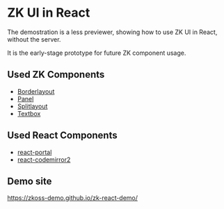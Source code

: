 # ZK UI in React

The demostration is a less previewer, showing how to use ZK UI in React, without the server. 

It is the early-stage prototype for future ZK component usage.

## Used ZK Components

* [Borderlayout](https://www.zkoss.org/zkdemo/layout/border_layout)
* [Panel](https://www.zkoss.org/zkdemo/window/panel)
* [Splitlayout](https://www.zkoss.org/zkdemo/layout/split_layout)
* [Textbox](https://www.zkoss.org/zkdemo/input/form_sample)

## Used React Components

* [react-portal](https://github.com/tajo/react-portal)
* [react-codemirror2](https://github.com/scniro/react-codemirror2)

## Demo site

https://zkoss-demo.github.io/zk-react-demo/
